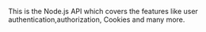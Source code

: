 This is the Node.js API which covers the features like user authentication,authorization, Cookies and many more.